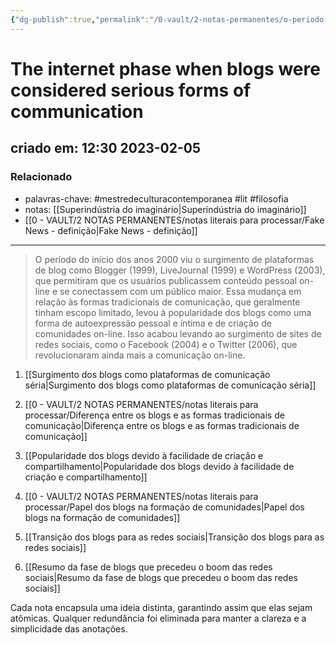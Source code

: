 ```yaml
---
{"dg-publish":true,"permalink":"/0-vault/2-notas-permanentes/o-periodo-do-inicio-dos-anos-2000-viu-o-surgimento-de-plataformas-de-blog/","tags":["permanente","mestredeculturacontemporanea","lit","filosofia"],"dgHomeLink":true,"dgShowLocalGraph":true,"dgShowFileTree":true,"dgEnableSearch":true,"noteIcon":""}
---
```


# The internet phase when blogs were considered serious forms of communication

## criado em: 12:30 2023-02-05

### Relacionado

- palavras-chave: #mestredeculturacontemporanea #lit #filosofia 
- notas: [[Superindústria do imaginário\|Superindústria do imaginário]]
- [[0 - VAULT/2 NOTAS PERMANENTES/notas literais para processar/Fake News - definição\|Fake News - definição]]
---


>O período do início dos anos 2000 viu o surgimento de plataformas de blog como Blogger (1999), LiveJournal (1999) e WordPress (2003), que permitiram que os usuários publicassem conteúdo pessoal on-line e se conectassem com um público maior. Essa mudança em relação às formas tradicionais de comunicação, que geralmente tinham escopo limitado, levou à popularidade dos blogs como uma forma de autoexpressão pessoal e íntima e de criação de comunidades on-line. Isso acabou levando ao surgimento de sites de redes sociais, como o Facebook (2004) e o Twitter (2006), que revolucionaram ainda mais a comunicação on-line.



1. [[Surgimento dos blogs como plataformas de comunicação séria\|Surgimento dos blogs como plataformas de comunicação séria]]

2. [[0 - VAULT/2 NOTAS PERMANENTES/notas literais para processar/Diferença entre os blogs e as formas tradicionais de comunicação\|Diferença entre os blogs e as formas tradicionais de comunicação]]

3. [[Popularidade dos blogs devido à facilidade de criação e compartilhamento\|Popularidade dos blogs devido à facilidade de criação e compartilhamento]]

4. [[0 - VAULT/2 NOTAS PERMANENTES/notas literais para processar/Papel dos blogs na formação de comunidades\|Papel dos blogs na formação de comunidades]]

5. [[Transição dos blogs para as redes sociais\|Transição dos blogs para as redes sociais]]

6. [[Resumo da fase de blogs que precedeu o boom das redes sociais\|Resumo da fase de blogs que precedeu o boom das redes sociais]]

Cada nota encapsula uma ideia distinta, garantindo assim que elas sejam atômicas. Qualquer redundância foi eliminada para manter a clareza e a simplicidade das anotações.